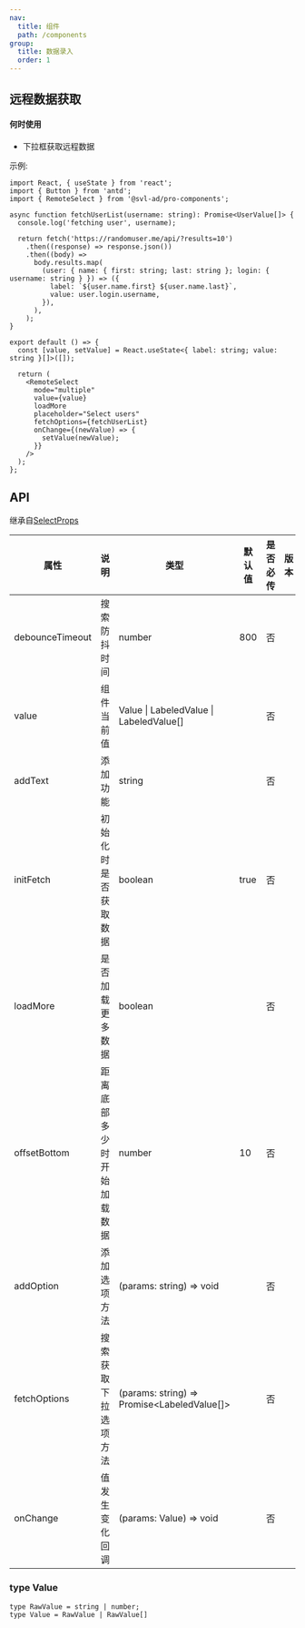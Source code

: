```yaml
---
nav:
  title: 组件
  path: /components
group:
  title: 数据录入
  order: 1
---
```


## 远程数据获取

#### 何时使用

- 下拉框获取远程数据

示例:

```tsx
import React, { useState } from 'react';
import { Button } from 'antd';
import { RemoteSelect } from '@svl-ad/pro-components';

async function fetchUserList(username: string): Promise<UserValue[]> {
  console.log('fetching user', username);

  return fetch('https://randomuser.me/api/?results=10')
    .then((response) => response.json())
    .then((body) =>
      body.results.map(
        (user: { name: { first: string; last: string }; login: { username: string } }) => ({
          label: `${user.name.first} ${user.name.last}`,
          value: user.login.username,
        }),
      ),
    );
}

export default () => {
  const [value, setValue] = React.useState<{ label: string; value: string }[]>([]);

  return (
    <RemoteSelect
      mode="multiple"
      value={value}
      loadMore
      placeholder="Select users"
      fetchOptions={fetchUserList}
      onChange={(newValue) => {
        setValue(newValue);
      }}
    />
  );
};
```

## API

继承自[SelectProps](https://ant.design/components/select-cn/#Select-props)

| 属性 | 说明 | 类型 | 默认值 | 是否必传 | 版本 |
| --- | --- | --- | --- | --- | --- |
| debounceTimeout | 搜索防抖时间 | number | 800 | 否 |  |
| value | 组件当前值 | Value \| LabeledValue \| LabeledValue[] |  | 否 |  |
| addText | 添加功能 | string |  | 否 |  |
| initFetch | 初始化时是否获取数据 | boolean | true | 否 |  |
| loadMore | 是否加载更多数据 | boolean |  | 否 |  |
| offsetBottom | 距离底部多少时开始加载数据 | number | 10 | 否 |  |
| addOption | 添加选项方法 | (params: string) => void |  | 否 |  |
| fetchOptions | 搜索获取下拉选项方法 | (params: string) => Promise<LabeledValue[]> |  | 否 |  |
| onChange | 值发生变化回调 | (params: Value) => void |  | 否 |  |

### type Value

```
type RawValue = string | number;
type Value = RawValue | RawValue[]
```
